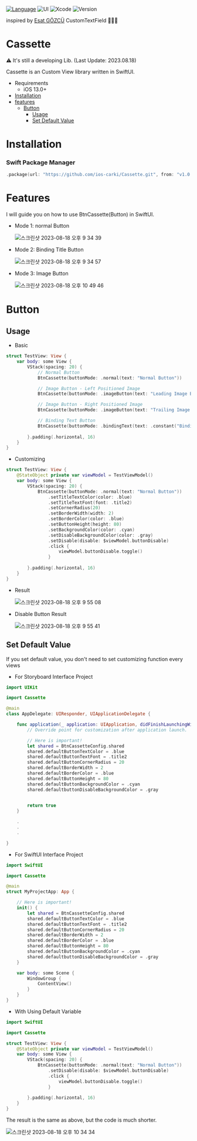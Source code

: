 [![Language](https://img.shields.io/badge/language-Swift%205.7.2-skyblue.svg)](https://swift.org)
![UI](https://img.shields.io/badge/UI-SwiftUI-blue.svg)
![Xcode](https://img.shields.io/badge/Xcode-14.2+-green)
![Version](https://img.shields.io/badge/iOS-13.0+-yellow)

inspired by [Esat GÖZCÜ](https://github.com/esatgozcu/SwiftUI-Custom-TextField) CustomTextField 🙇🏻‍♂️

# Cassette
⚠️ It's still a developing Lib. (Last Update: 2023.08.18)

Cassette is an Custom View library written in SwiftUI.

- Requirements
  - iOS 13.0+
- [Installation](#installation)
- [features](#features)
  - [Button](#button)
    - [Usage](#usage)
    - [Set Default Value](#set-default-value)
 
<!--
  - PorgressView
  - Switch
  - TextField
 
- 메인 카테고리
  - 하위 카테고리 1
  - 하위 카테고리 2
  - 하위 카테고리 3
 
- 메인 카테고리
  - 하위 카테고리 1
  - 하위 카테고리 2
  - 하위 카테고리 3


-->

# Installation
### Swift Package Manager
```swift
.package(url: "https://github.com/ios-carki/Cassette.git", from: "v1.0.3")
```
# Features
I will guide you on how to use BtnCassette(Button) in SwiftUI.

- Mode 1: normal Button

  ![스크린샷 2023-08-18 오후 9 34 39](https://github.com/ios-carki/Cassette/assets/44957712/56173751-76ea-4671-9636-ab0d31c1fe90)

  
- Mode 2: Binding Title Button

  ![스크린샷 2023-08-18 오후 9 34 57](https://github.com/ios-carki/Cassette/assets/44957712/46bb4c5e-f029-45ec-9967-363998f11ab0)

  
- Mode 3: Image Button

  ![스크린샷 2023-08-18 오후 10 49 46](https://github.com/ios-carki/Cassette/assets/44957712/cfe4994c-c18f-4df4-844c-a5c73a01dfce)




# Button
## Usage
- Basic
```swift
struct TestView: View {
    var body: some View {
        VStack(spacing: 20) {
            // Normal Button
            BtnCassette(buttonMode: .normal(text: "Normal Button"))

            // Image Button - Left Positioned Image
            BtnCassette(buttonMode: .imageButton(text: "Leading Image Button", imageDirection: .leading, imageType: .system, imageName: "globe"))

            // Image Button - Right Positioned Image
            BtnCassette(buttonMode: .imageButton(text: "Trailing Image Button", imageDirection: .trailing, imageType: .system, imageName: "person"))

            // Binding Text Button
            BtnCassette(buttonMode: .bindingText(text: .constant("Binding Text Button")))
            
        }.padding(.horizontal, 16)
    }
}
```
- Customizing
```swift
struct TestView: View {
    @StateObject private var viewModel = TestViewModel()
    var body: some View {
        VStack(spacing: 20) {
            BtnCassette(buttonMode: .normal(text: "Normal Button"))
                .setTitleTextColor(color: .blue)
                .setTitleTextFont(font: .title2)
                .setCornerRadius(20)
                .setBorderWidth(width: 2)
                .setBorderColor(color: .blue)
                .setButtonHeight(height: 80)
                .setBackgroundColor(color: .cyan)
                .setDisableBackgroundColor(color: .gray)
                .setDisable(disable: $viewModel.buttonDisable)
                .click {
                    viewModel.buttonDisable.toggle()
                }
            
        }.padding(.horizontal, 16)
    }
}
```

- Result
  
  ![스크린샷 2023-08-18 오후 9 55 08](https://github.com/ios-carki/Cassette/assets/44957712/f4a7e595-46eb-4ec2-ae33-fde1934b7a72)

- Disable Button Result
  
  ![스크린샷 2023-08-18 오후 9 55 41](https://github.com/ios-carki/Cassette/assets/44957712/3c4ffa61-ce2d-48a5-a56b-d92669e4f84d)

## Set Default Value
If you set default value, you don't need to set customizing function every views

- For Storyboard Interface Project
  
```swift
import UIKit

import Cassette

@main
class AppDelegate: UIResponder, UIApplicationDelegate {

    func application(_ application: UIApplication, didFinishLaunchingWithOptions launchOptions: [UIApplication.LaunchOptionsKey: Any]?) -> Bool {
        // Override point for customization after application launch.

        // Here is important!
        let shared = BtnCassetteConfig.shared
        shared.defaultButtonTextColor = .blue
        shared.defaultButtonTextFont = .title2
        shared.defaultButtonCornerRadius = 20
        shared.defaultBorderWidth = 2
        shared.defaultBorderColor = .blue
        shared.defaultButtonHeight = 80
        shared.defaultButtonBackgroundColor = .cyan
        shared.defaultbuttonDisableBackgroundColor = .gray

        
        return true
    }

    .
    .
    .

}


```

- For SwiftUI Interface Project

```swift
import SwiftUI

import Cassette

@main
struct MyProjectApp: App {

    // Here is important!
    init() {
        let shared = BtnCassetteConfig.shared
        shared.defaultButtonTextColor = .blue
        shared.defaultButtonTextFont = .title2
        shared.defaultButtonCornerRadius = 20
        shared.defaultBorderWidth = 2
        shared.defaultBorderColor = .blue
        shared.defaultButtonHeight = 80
        shared.defaultButtonBackgroundColor = .cyan
        shared.defaultbuttonDisableBackgroundColor = .gray
    }

    var body: some Scene {
        WindowGroup {
            ContentView()
        }
    }
}

```

- With Using Default Variable
```swift
import SwiftUI

import Cassette

struct TestView: View {
    @StateObject private var viewModel = TestViewModel()
    var body: some View {
        VStack(spacing: 20) {
            BtnCassette(buttonMode: .normal(text: "Normal Button"))
                .setDisable(disable: $viewModel.buttonDisable)
                .click {
                    viewModel.buttonDisable.toggle()
                }
            
        }.padding(.horizontal, 16)
    }
}
```

The result is the same as above, but the code is much shorter.

![스크린샷 2023-08-18 오후 10 34 34](https://github.com/ios-carki/Cassette/assets/44957712/12d76ad8-06d5-42dc-b383-9a5d6469295f)

<!--
```swift

```
```swift

```
```swift

```
```swift

```


### Customize config
- SwiftUI Interface
```swift
import SwiftUI

import Cassette // *

@main
struct LibTestApp: App {
    init() {
        //MARK: ** Default Setting 
        let shared = BtnCassetteConfig.shared
        shared.defaultButtonTextColor = .white
        shared.defaultButtonTextFont = .semiBold16()
        shared.defaultButtonBackgroundColor = .mainOrangeColor
    } // Here is important!
    
    
    var body: some Scene {
        WindowGroup {
            ContentView()
        }
    }
}

```

- StoryBoard Interface
```swift
import UIKit

import Cassette // *

@main
class AppDelegate: UIResponder, UIApplicationDelegate {
    var window: UIWindow?
    
    func application(_ application: UIApplication, didFinishLaunchingWithOptions launchOptions: [UIApplication.LaunchOptionsKey: Any]?) -> Bool {

        ...

        // Here is important!
        let shared = BtnCassetteConfig.shared
        shared.defaultButtonTextColor = .white
        shared.defaultButtonTextFont = .semiBold16()
        shared.defaultButtonBackgroundColor = .mainOrangeColor

        ...
        
        return true
    }

    ...
}
```

## Variable Function

#### Button Mode
- Set Mode
```swift
    // Mode
    public func setMode(mode: ButtonMode?, setImageType: ImageType? = nil) -> Self {
        var copy = self

        if mode == .normal {
            copy.buttonMode = .normal
            copy.buttonBorderColor = .white
            copy.buttonBackgroundColor = .black
            copy.buttonTextColor = .white
        }

        if mode == .clear {
            copy.buttonMode = .clear
            copy.buttonBorderColor = .gray
            copy.buttonBackgroundColor = .clear
            copy.buttonTextColor = .gray
        }
        
        if mode == .negative {
            copy.buttonMode = .negative
            copy.buttonBorderColor = .red
            copy.buttonBackgroundColor = .clear
            copy.buttonTextColor = .red
        }
        
        if mode == .trailingImage {
            copy.buttonMode = .trailingImage
            if setImageType == .system {
                copy.imageType = .system
            } else if setImageType == .custom {
                copy.imageType = .custom
            }
        }
        
        if mode == .leadingImage {
            copy.buttonMode = .leadingImage
            if setImageType == .system {
                copy.imageType = .system
            } else if setImageType == .custom {
                copy.imageType = .custom
            }
        }
        
        if mode == .bindingText {
            copy.buttonMode = .bindingText
            
        }

        return copy
    }
```

#### Default Text Setting
- Set Variable
```swift
    //Text
    public var defaultButtonText: String = "Set Title First"
    public var defaultButtonTextColor: Color = .yellow
    public var defaultButtonTextFont: Font = .callout
```

- Function
```swift
    // Text
    public func setBindingText(text: Binding<String>?) -> Self {
        var copy = self
        copy.bindingText = text
        return copy
    }

    public func setTitle(text: String?) -> Self {
        var copy = self
        copy.buttonText = text
        return copy
    }
    
    public func setTitleTextColor(color: Color) -> Self {
        var copy = self
        copy.buttonTextColor = color
        return copy
    }
    
    public func setTitleTextFont(font: Font) -> Self {
        var copy = self
        copy.buttonTextFont = font
        return copy
    }
```

- Binding Mode Example
```swift
      BtnCassette()
          .setMode(mode: .bindingText) // * Set Mode First
          .setBindingText(text: $viewModel.bindingText) // Here is important!
          .setBackgroundColor(color: .red)
          .setBorderWidth(width: 2)
          .click {
              viewModel.counting()
          }
```


https://github.com/ios-carki/Cassette/assets/44957712/952cf6db-f039-4b3f-8316-dae8f7b23252


#### Default Border Setting
- Set Variable
```swift
    //Design
    //Border
    public var defaultButtonCornerRadius: CGFloat = 12
    public var defaultBorderWidth: CGFloat = 1
    public var defaultBorderColor: Color = .white
```
- Function
```swift
    // Design
    // Border
    public func setCornerRadius(_ radius: CGFloat) -> Self {
        var copy = self
        copy.buttonCornerRadius = radius
        return copy
    }
    
    public func setBoderWidth(width: CGFloat) -> Self {
        var copy = self
        copy.buttonBorderWidth = width
        return copy
    }
    
    public func setBorderColor(color: Color) -> Self {
        var copy = self
        copy.buttonBorderColor = color
        return copy
    }
```

#### Default Background Setting
- Set Variable
```swift
    //Background
    public var defaultButtonBackgroundColor: Color = .black
    public var defaultbuttonDisableBackgroundColor: Color = .gray
```

- Function
```swift
    // Background
    public func setBackgroundColor(color: Color) -> Self {
        var copy = self
        copy.buttonBackgroundColor = color
        return copy
    }
    
    public func setDisableBackgroundColor(color: Color) -> Self {
        var copy = self
        copy.buttonDisableBackgroundColor = color
        return copy
    }
```

#### Default Frame Setting / Function
- Set Variable
```swift
    //Frame
    public var defaultButtonHeight: CGFloat = 50
```

#### Action Function
```swift
    // Action
    public func click(_ click: (() -> Void)?) -> Self {
        var copy = self
        copy.clickAction = click
        return copy
    }
    
    public func setDisable(disable: Binding<Bool>?) -> Self {
        var copy = self
        copy.disabled = disable
        return copy
    }
```
## Usage
- Code
```swift
import SwiftUI

import Cassette

struct ContentView: View {
    var body: some View {
        VStack {
            BtnCassette()
                .setMode(mode: .clear)
                .setTitle(text: "send")
                .setBackgroundColor(color: .red)
                .setBoderWidth(width: 2)
                .setDisable(disable: .constant(false))
                
        }
        .padding()
    }
}

struct ContentView_Previews: PreviewProvider {
    static var previews: some View {
        ZStack {
            Color.mainBackgroundColor.ignoresSafeArea()
            ContentView()
        }
    }
}

```
- Result Image
  
![Result](https://github.com/ios-carki/Cassette/assets/44957712/1dbfee6f-8759-477d-ae0d-3c4f9d6ccd0e)

-->





